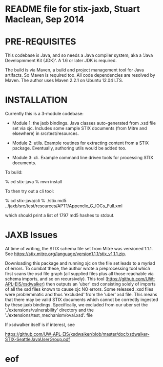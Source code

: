 README file for stix-jaxb, Stuart Maclean, Sep 2014
===================================================

PRE-REQUISITES
==============

This codebase is Java, and so needs a Java compiler system, aka a
'Java Developmment Kit (JDK)'.  A 1.6 or later JDK is required.

The build is via Maven, a build and project management tool for Java
artifacts. So Maven is required too.  All code dependencies are
resolved by Maven. The author uses Maven 2.2.1 on Ubuntu 12.04 LTS.

INSTALLATION
============

Currently this is a 3-module codebase:

* Module 1: the jaxb bindings.  Java classes auto-generated from .xsd
file set via xjc.  Includes some sample STIX documents (from Mitre and
elsewhere) in src/test/resources.

* Module 2: utils. Example routines for extracting content from a STIX package.  Eventually, authoring utils would be added too.

* Module 3: cli.  Example command line driven tools for processing STIX documents.

To build:

% cd stix-java
% mvn install

To then try out a cli tool:

% cd stix-java/cli
% ./stix.md5 ../jaxb/src/test/resources/APT1/Appendix_G_IOCs_Full.xml

which should print a list of 1797 md5 hashes to stdout.

JAXB Issues
===========

At time of writing, the STIX schema file set from Mitre was versioned 1.1.1.  See
https://stix.mitre.org/language/version1.1.1/stix_v1.1.1.zip.

Downloading this package and running xjc on the file set leads to a
myriad of errors.  To combat these, the author wrote a preprocessing
tool which first scans the xsd file graph (all supplied files plus all
those reachable via schema imports, and so on recursively).  This tool
(https://github.com/UW-APL-EIS/xsdwalker) then outputs an 'uber' xsd
consisting solely of imports of all the xsd files known to cause xjc
NO errors.  Some released .xsd files were problemmatic and thus
'excluded' from the 'uber' xsd file.  This means that there may be
valid STIX documents which cannot be correctly ingested by these jaxb
bindings.  Specifically, we excluded from our uber set the
'./extensions/vulnerability' directory and the
'./extensions/test_mechanism/oval.xsd'. file

If xsdwalker itself is if interest, see

https://github.com/UW-APL-EIS/xsdwalker/blob/master/doc/xsdwalker-STIX-SeattleJavaUserGroup.pdf

# eof
